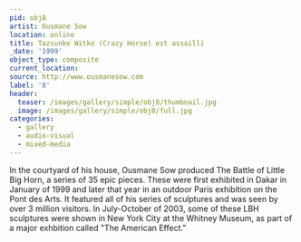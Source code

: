 ```yaml
---
pid: obj8
artist: Ousmane Sow
location: online
title: Tazsunke Witko (Crazy Horse) est assailli
_date: '1999'
object_type: composite
current_location:
source: http://www.ousmanesow.com
label: '8'
header:
  teaser: /images/gallery/simple/obj8/thumbnail.jpg
  image: /images/gallery/simple/obj8/full.jpg
categories:
  - gallery
  - audio-visual
  - mixed-media
---
```


In the courtyard of his house, Ousmane Sow produced The Battle of Little Big Horn, a series of 35 epic pieces. These were first exhibited in Dakar in January of 1999 and later that year in an outdoor Paris exhibition on the Pont des Arts. It featured all of his series of sculptures and was seen by over 3 million visitors. In July-October of 2003, some of these LBH sculptures were shown in New York City at the Whitney Museum, as part of a major exhbition called "The American Effect."
